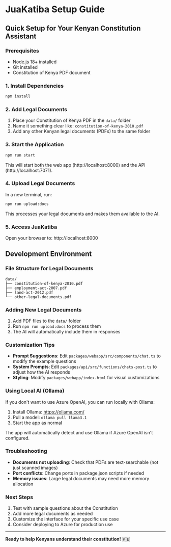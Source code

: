 # JuaKatiba Setup Guide

## Quick Setup for Your Kenyan Constitution Assistant

### Prerequisites

- Node.js 18+ installed
- Git installed
- Constitution of Kenya PDF document

### 1. Install Dependencies

```bash
npm install
```

### 2. Add Legal Documents

1. Place your Constitution of Kenya PDF in the `data/` folder
2. Name it something clear like: `constitution-of-kenya-2010.pdf`
3. Add any other Kenyan legal documents (PDFs) to the same folder

### 3. Start the Application

```bash
npm run start
```

This will start both the web app (http://localhost:8000) and the API (http://localhost:7071).

### 4. Upload Legal Documents

In a new terminal, run:

```bash
npm run upload:docs
```

This processes your legal documents and makes them available to the AI.

### 5. Access JuaKatiba

Open your browser to: http://localhost:8000

## Development Environment

### File Structure for Legal Documents

```
data/
├── constitution-of-kenya-2010.pdf
├── employment-act-2007.pdf
├── land-act-2012.pdf
└── other-legal-documents.pdf
```

### Adding New Legal Documents

1. Add PDF files to the `data/` folder
2. Run `npm run upload:docs` to process them
3. The AI will automatically include them in responses

### Customization Tips

- **Prompt Suggestions**: Edit `packages/webapp/src/components/chat.ts` to modify the example questions
- **System Prompts**: Edit `packages/api/src/functions/chats-post.ts` to adjust how the AI responds
- **Styling**: Modify `packages/webapp/index.html` for visual customizations

### Using Local AI (Ollama)

If you don't want to use Azure OpenAI, you can run locally with Ollama:

1. Install Ollama: https://ollama.com/
2. Pull a model: `ollama pull llama3.1`
3. Start the app as normal

The app will automatically detect and use Ollama if Azure OpenAI isn't configured.

### Troubleshooting

- **Documents not uploading**: Check that PDFs are text-searchable (not just scanned images)
- **Port conflicts**: Change ports in package.json scripts if needed
- **Memory issues**: Large legal documents may need more memory allocation

### Next Steps

1. Test with sample questions about the Constitution
2. Add more legal documents as needed
3. Customize the interface for your specific use case
4. Consider deploying to Azure for production use

---

**Ready to help Kenyans understand their constitution!** 🇰🇪
